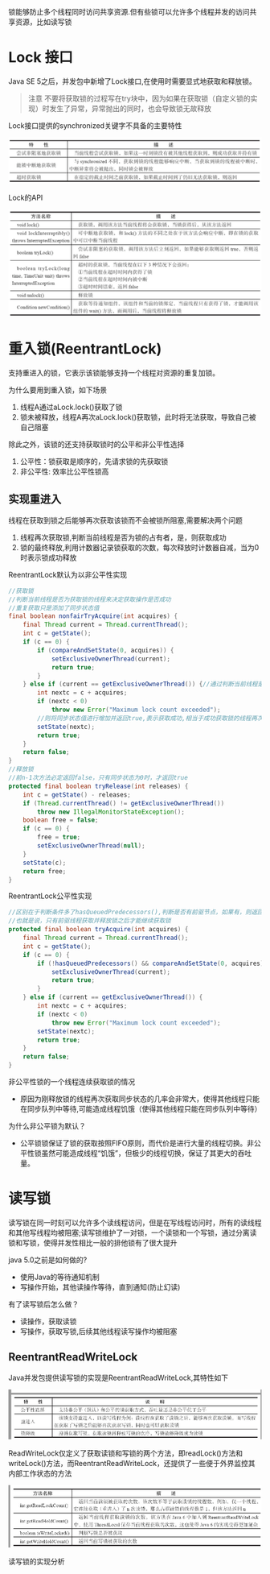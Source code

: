 

<!-- # Java中的锁 -->

锁能够防止多个线程同时访问共享资源.但有些锁可以允许多个线程并发的访问共享资源，比如读写锁


# Lock 接口

Java SE 5之后，并发包中新增了Lock接口,在使用时需要显式地获取和释放锁。

>注意
>不要将获取锁的过程写在try块中，因为如果在获取锁（自定义锁的实现）时发生了异常，异常抛出的同时，也会导致锁无故释放

Lock接口提供的synchronized关键字不具备的主要特性

![thread4](https://raw.githubusercontent.com/FameLsy/Images/master/thread/thread4.png)

Lock的API

![thread5](https://raw.githubusercontent.com/FameLsy/Images/master/thread/thread5.png)

# 重入锁(ReentrantLock)

支持重进入的锁，它表示该锁能够支持一个线程对资源的重复加锁。

为什么要用到重入锁，如下场景
1. 线程A通过aLock.lock()获取了锁
2. 锁未被释放，线程A再次aLock.lock()获取锁，此时将无法获取，导致自己被自己阻塞


除此之外，该锁的还支持获取锁时的公平和非公平性选择
1. 公平性：锁获取是顺序的，先请求锁的先获取锁
2. 非公平性: 效率比公平性锁高

## 实现重进入

线程在获取到锁之后能够再次获取该锁而不会被锁所阻塞,需要解决两个问题
1. 线程再次获取锁,判断当前线程是否为锁的占有者，是，则获取成功
2. 锁的最终释放,利用计数器记录锁获取的次数，每次释放时计数器自减，当为0时表示锁成功释放

ReentrantLock默认为以非公平性实现
```java
//获取锁
//判断当前线程是否为获取锁的线程来决定获取操作是否成功
//重复获取只是添加了同步状态值
final boolean nonfairTryAcquire(int acquires) {
    final Thread current = Thread.currentThread();
    int c = getState();
    if (c == 0) {
        if (compareAndSetState(0, acquires)) {
            setExclusiveOwnerThread(current);
            return true;
        }
    } else if (current == getExclusiveOwnerThread()) {//通过判断当前线程是否跟获取锁的线程是同一个线程
        int nextc = c + acquires;
        if (nextc < 0)
            throw new Error("Maximum lock count exceeded");
        //则将同步状态值进行增加并返回true,表示获取成功,相当于成功获取锁的线程再次获取锁，只是增加了同步状态值
        setState(nextc);
        return true;
    }
    return false;
}
//释放锁
//前n-1次方法必定返回false，只有同步状态为0时，才返回true
protected final boolean tryRelease(int releases) {
    int c = getState() - releases;
    if (Thread.currentThread() != getExclusiveOwnerThread())
        throw new IllegalMonitorStateException();
    boolean free = false;
    if (c == 0) {
        free = true;
        setExclusiveOwnerThread(null);
    }
    setState(c);
    return free;
}
```

ReentrantLock公平性实现
```java
//区别在于判断条件多了hasQueuedPredecessors(),判断是否有前驱节点，如果有，则返回true
//也就是说，只有前驱线程获取并释放锁之后才能继续获取锁
protected final boolean tryAcquire(int acquires) {
    final Thread current = Thread.currentThread();
    int c = getState();
    if (c == 0) {
        if (!hasQueuedPredecessors() && compareAndSetState(0, acquires)) {
            setExclusiveOwnerThread(current);
            return true;
        }
    } else if (current == getExclusiveOwnerThread()) {
        int nextc = c + acquires;
        if (nextc < 0)
            throw new Error("Maximum lock count exceeded");
        setState(nextc);
        return true;
    }
    return false;
}
```

非公平性锁的一个线程连续获取锁的情况  
- 原因为刚释放锁的线程再次获取同步状态的几率会非常大，使得其他线程只能在同步队列中等待,可能造成线程饥饿（使得其他线程只能在同步队列中等待）

为什么非公平锁为默认？
- 公平锁锁保证了锁的获取按照FIFO原则，而代价是进行大量的线程切换。非公平性锁虽然可能造成线程“饥饿”，但极少的线程切换，保证了其更大的吞吐量。

# 读写锁

读写锁在同一时刻可以允许多个读线程访问，但是在写线程访问时，所有的读线程和其他写线程均被阻塞;读写锁维护了一对锁，一个读锁和一个写锁，通过分离读锁和写锁，使得并发性相比一般的排他锁有了很大提升

java 5.0之前是如何做的?
- 使用Java的等待通知机制
- 写操作开始，其他读操作等待，直到通知(防止幻读)

有了读写锁后怎么做？
- 读操作，获取读锁
- 写操作，获取写锁,后续其他线程读写操作均被阻塞

## ReentrantReadWriteLock

Java并发包提供读写锁的实现是ReentrantReadWriteLock,其特性如下

![lock](https://raw.githubusercontent.com/FameLsy/Images/master/thread/lock.png)

ReadWriteLock仅定义了获取读锁和写锁的两个方法，即readLock()方法和writeLock()方法，而ReentrantReadWriteLock，还提供了一些便于外界监控其内部工作状态的方法

![lock2](https://raw.githubusercontent.com/FameLsy/Images/master/thread/lock2.png)

读写锁的实现分析